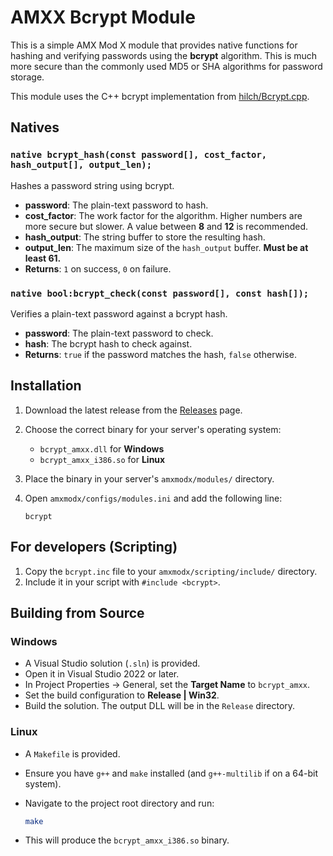 # AMXX Bcrypt Module

This is a simple AMX Mod X module that provides native functions for hashing and verifying passwords using the **bcrypt** algorithm. This is much more secure than the commonly used MD5 or SHA algorithms for password storage.

This module uses the C++ bcrypt implementation from [hilch/Bcrypt.cpp](https://github.com/hilch/Bcrypt.cpp).

## Natives

### `native bcrypt_hash(const password[], cost_factor, hash_output[], output_len);`

Hashes a password string using bcrypt.

-   **password**: The plain-text password to hash.
-   **cost_factor**: The work factor for the algorithm. Higher numbers are more secure but slower. A value between **8** and **12** is recommended.
-   **hash_output**: The string buffer to store the resulting hash.
-   **output_len**: The maximum size of the `hash_output` buffer. **Must be at least 61.**
-   **Returns**: `1` on success, `0` on failure.

### `native bool:bcrypt_check(const password[], const hash[]);`

Verifies a plain-text password against a bcrypt hash.

-   **password**: The plain-text password to check.
-   **hash**: The bcrypt hash to check against.
-   **Returns**: `true` if the password matches the hash, `false` otherwise.

## Installation

1.  Download the latest release from the [Releases](https://github.com/Drakunovu/bcrypt/releases) page.
2.  Choose the correct binary for your server's operating system:
    -   `bcrypt_amxx.dll` for **Windows**
    -   `bcrypt_amxx_i386.so` for **Linux**
3.  Place the binary in your server's `amxmodx/modules/` directory.
4.  Open `amxmodx/configs/modules.ini` and add the following line:
   
    ```
    bcrypt
    ```

## For developers (Scripting)

1.  Copy the `bcrypt.inc` file to your `amxmodx/scripting/include/` directory.
2.  Include it in your script with `#include <bcrypt>`.

## Building from Source

### Windows
-   A Visual Studio solution (`.sln`) is provided.
-   Open it in Visual Studio 2022 or later.
-   In Project Properties -> General, set the **Target Name** to `bcrypt_amxx`.
-   Set the build configuration to **Release | Win32**.
-   Build the solution. The output DLL will be in the `Release` directory.

### Linux
-   A `Makefile` is provided.
-   Ensure you have `g++` and `make` installed (and `g++-multilib` if on a 64-bit system).
-   Navigate to the project root directory and run:

    ```bash
    make
    ```
-   This will produce the `bcrypt_amxx_i386.so` binary.